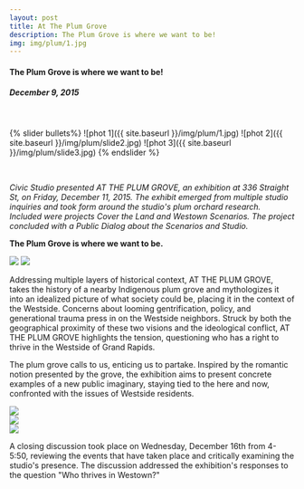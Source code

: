 ```yaml
---
layout: post
title: At The Plum Grove
description: The Plum Grove is where we want to be!
img: img/plum/1.jpg
---
```

<h4 id="project-subtitle">The Plum Grove is where we want to be!</h4>
<h5>December 9, 2015</h5>
<br>

{% slider bullets%}
  ![phot 1]({{ site.baseurl }}/img/plum/1.jpg)
  ![phot 2]({{ site.baseurl }}/img/plum/slide2.jpg)
  ![phot 3]({{ site.baseurl }}/img/plum/slide3.jpg)
{% endslider %}

<br>

<i>Civic Studio presented AT THE PLUM GROVE, an exhibition at 336 Straight St, on Friday, December 11, 2015. The exhibit emerged from multiple studio inquiries and took form around the studio's plum orchard research. Included were projects Cover the Land and Westown Scenarios. The project concluded with a Public Dialog about the Scenarios and Studio.</i>

<span style="font-weight:700">The Plum Grove is where we want to be.</span>

<div class="img_row">
	  <img class="col two" src="{{ site.baseurl }}/img/plum/6.jpg"/>
	  <img class="col one" src="{{ site.baseurl }}/img/plum/7.jpg"/>
</div>

Addressing multiple layers of historical context, AT THE PLUM GROVE, takes the history of a nearby Indigenous plum grove and mythologizes it into an idealized picture of what society could be, placing it in the context of the Westside. Concerns about looming gentrification, policy, and generational trauma press in on the Westside neighbors. Struck by both the geographical proximity of these two visions and the ideological conflict, AT THE PLUM GROVE highlights the tension, questioning who has a right to thrive in the Westside of Grand Rapids.

The plum grove calls to us, enticing us to partake. Inspired by the romantic notion presented by the grove, the exhibition aims to present concrete examples of a new public imaginary, staying tied to the here and now, confronted with the issues of Westside residents.

<div class="img_row">
	  <img class="col three" src="{{ site.baseurl }}/img/plum/8.jpg"/>
</div>

<div class="img_row">
	  <img class="col three" src="{{ site.baseurl }}/img/plum/9.jpg"/>
</div>

<div class="img_row">
	  <img class="col three" src="{{ site.baseurl }}/img/plum/10.jpg"/>
</div>

A closing discussion took place on Wednesday, December 16th from 4-5:50, reviewing the events that have taken place and critically examining the studio's presence. The discussion addressed the exhibition's responses to the question "Who thrives in Westown?"
